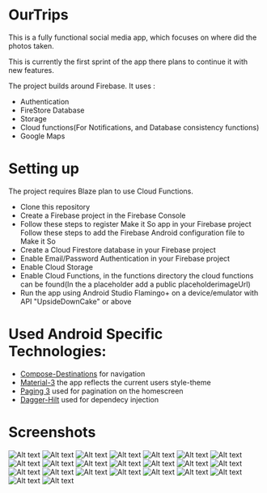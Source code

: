 # OurTrips

This is a fully functional social media app, which focuses on where did the photos taken.

This is currently the first sprint of the app there plans to continue it with new features.

The project builds around Firebase.
It uses : 
- Authentication
- FireStore Database
- Storage
- Cloud functions(For Notifications, and Database consistency functions)
- Google Maps

# Setting up
The project requires Blaze plan to use Cloud Functions.
- Clone this repository
- Create a Firebase project in the Firebase Console
- Follow these steps to register Make it So app in your Firebase project
Follow these steps to add the Firebase Android configuration file to Make it So
- Create a Cloud Firestore database in your Firebase project
- Enable Email/Password Authentication in your Firebase project
- Enable Cloud Storage
- Enable Cloud Functions, in the functions directory the cloud functions can be found(In the a placeholder add a public placeholderimageUrl)
- Run the app using Android Studio Flamingo+ on a device/emulator with API "UpsideDownCake" or above

# Used Android Specific Technologies:
- [Compose-Destinations](https://github.com/raamcosta/compose-destinations) for navigation
- [Material-3](https://developer.android.com/jetpack/compose/designsystems/material3) the app reflects the current users style-theme
- [Paging 3](https://developer.android.com/topic/libraries/architecture/paging/v3-overview) used for pagination on the homescreen
- [Dagger-Hilt](https://developer.android.com/training/dependency-injection/hilt-android) used for dependecy injection

# Screenshots

![Alt text](screenshots/Screenshot_1685881112.png)
![Alt text](screenshots/Screenshot_1685881112.png)
![Alt text](screenshots/Screenshot_1685881116.png)
![Alt text](screenshots/Screenshot_1685881122.png)
![Alt text](screenshots/Screenshot_1685881127.png)
![Alt text](screenshots/Screenshot_1685881153.png)
![Alt text](screenshots/Screenshot_1685881228.png)
![Alt text](screenshots/Screenshot_1685881387.png)
![Alt text](screenshots/Screenshot_1685881399.png)
![Alt text](screenshots/Screenshot_1685881453.png)
![Alt text](screenshots/Screenshot_1685881453.png)
![Alt text](screenshots/Screenshot_1685881483.png)
![Alt text](screenshots/Screenshot_1685881497.png)
![Alt text](screenshots/Screenshot_1685881587.png)
![Alt text](screenshots/Screenshot_1685881612.png)
![Alt text](screenshots/Screenshot_1685881642.png)
![Alt text](screenshots/Screenshot_1685881647.png)
![Alt text](screenshots/Screenshot_1685881653.png)
![Alt text](screenshots/Screenshot_1685881683.png)
![Alt text](screenshots/Screenshot_1685892924.png)
![Alt text](screenshots/photo_2023-06-04_17-41-45.jpg)
![Alt text](screenshots/photo_2023-06-04_17-41-57.jpg)
![Alt text](screenshots/photo_2023-06-04_17-41-57.jpg)
